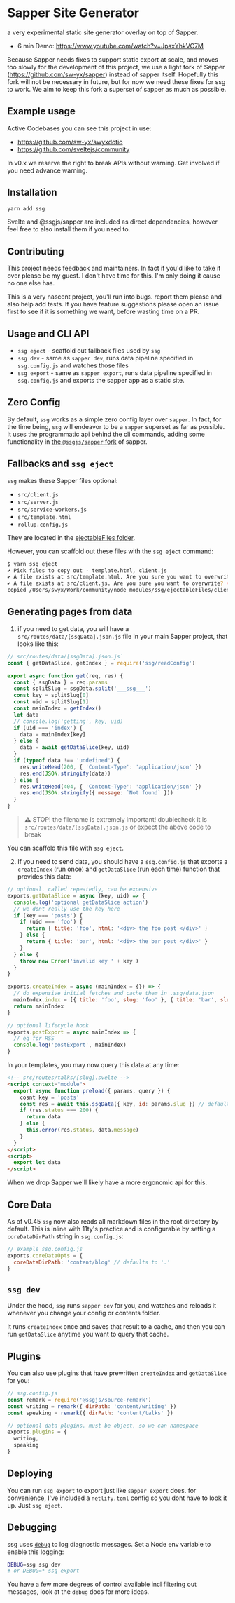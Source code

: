 # Sapper Site Generator

a very experimental static site generator overlay on top of Sapper.

- 6 min Demo: https://www.youtube.com/watch?v=JpsxYhkVC7M

Because Sapper needs fixes to support static export at scale, and moves too slowly for the development of this project, we use a light fork of Sapper (https://github.com/sw-yx/sapper) instead of sapper itself. Hopefully this fork will not be necessary in future, but for now we need these fixes for ssg to work. We aim to keep this fork a superset of sapper as much as possible.

## Example usage

Active Codebases you can see this project in use:

- https://github.com/sw-yx/swyxdotio
- https://github.com/sveltejs/community

In v0.x we reserve the right to break APIs without warning. Get involved if you need advance warning.

## Installation

```bash
yarn add ssg
```

Svelte and @ssgjs/sapper are included as direct dependencies, however feel free to also install them if you need to.

## Contributing

This project needs feedback and maintainers. In fact if you'd like to take it over please be my guest. I don't have time for this. I'm only doing it cause no one else has.

This is a very nascent project, you'll run into bugs. report them please and also help add tests. If you have feature suggestions please open an issue first to see if it is something we want, before wasting time on a PR.

## Usage and CLI API

- `ssg eject` - scaffold out fallback files used by `ssg`
- `ssg dev` - same as `sapper dev`, runs data pipeline specified in `ssg.config.js` and watches those files
- `ssg export` - same as `sapper export`, runs data pipeline specified in `ssg.config.js` and exports the sapper app as a static site.

## Zero Config

By default, `ssg` works as a simple zero config layer over `sapper`. In fact, for the time being, `ssg` will endeavor to be a `sapper` superset as far as possible. It uses the programmatic api behind the cli commands, adding some functionality in [the `@ssgjs/sapper` fork](https://www.npmjs.com/package/@ssgjs/sapper) of sapper.

## Fallbacks and `ssg eject`

`ssg` makes these Sapper files optional:

- `src/client.js`
- `src/server.js`
- `src/service-workers.js`
- `src/template.html`
- `rollup.config.js`

They are located in the [ejectableFiles folder](./ejectableFiles).

However, you can scaffold out these files with the `ssg eject` command:

```bash
$ yarn ssg eject
✔ Pick files to copy out · template.html, client.js
✔ A file exists at src/template.html. Are you sure you want to overwrite? (y/N) · false
✔ A file exists at src/client.js. Are you sure you want to overwrite? (y/N) · true
copied /Users/swyx/Work/community/node_modules/ssg/ejectableFiles/client.js to src/client.js
```

## Generating pages from data

1. if you need to get data, you will have a `src/routes/data/[ssgData].json.js` file in your main Sapper project, that looks like this:

```js
// src/routes/data/[ssgData].json.js`
const { getDataSlice, getIndex } = require('ssg/readConfig')

export async function get(req, res) {
  const { ssgData } = req.params
  const splitSlug = ssgData.split('___ssg___')
  const key = splitSlug[0]
  const uid = splitSlug[1]
  const mainIndex = getIndex()
  let data
  // console.log('getting', key, uid)
  if (uid === 'index') {
    data = mainIndex[key]
  } else {
    data = await getDataSlice(key, uid)
  }
  if (typeof data !== 'undefined') {
    res.writeHead(200, { 'Content-Type': 'application/json' })
    res.end(JSON.stringify(data))
  } else {
    res.writeHead(404, { 'Content-Type': 'application/json' })
    res.end(JSON.stringify({ message: `Not found` }))
  }
}
```


> ⚠️ STOP! the filename is extremely important! doublecheck it is `src/routes/data/[ssgData].json.js` or expect the above code to break

You can scaffold this file with `ssg eject`.

2. If you need to send data, you should have a `ssg.config.js` that exports a `createIndex` (run once) and `getDataSlice` (run each time) function that provides this data:

```js
// optional. called repeatedly, can be expensive
exports.getDataSlice = async (key, uid) => {
  console.log('optional getDataSlice action')
  // we dont really use the key here
  if (key === 'posts') {
    if (uid === 'foo') {
      return { title: 'foo', html: '<div> the foo post </div>' }
    } else {
      return { title: 'bar', html: '<div> the bar post </div>' }
    }
  } else {
    throw new Error('invalid key ' + key )
  }
}

exports.createIndex = async (mainIndex = {}) => {
  // do expensive initial fetches and cache them in .ssg/data.json
  mainIndex.index = [{ title: 'foo', slug: 'foo' }, { title: 'bar', slug: 'bar' }]
  return mainIndex
}

// optional lifecycle hook
exports.postExport = async mainIndex => {
  // eg for RSS
  console.log('postExport', mainIndex)
}
```


In your templates, you may now query this data at any time:

```html
<!-- src/routes/talks/[slug].svelte -->
<script context="module">
  export async function preload({ params, query }) {
    cosnt key = 'posts'
    const res = await this.ssgData({ key, id: params.slug }) // defaults to key: 'ssgCoreData' and id: 'index'
    if (res.status === 200) {
      return data
    } else {
      this.error(res.status, data.message)
    }
  }
</script>
<script>
  export let data
</script>
```

When we drop Sapper we'll likely have a more ergonomic api for this.

## Core Data

As of v0.45 `ssg` now also reads all markdown files in the root directory by default. This is inline with 11ty's practice and is configurable by setting a `coreDataDirPath` string in `ssg.config.js`:

```js
// example ssg.config.js
exports.coreDataOpts = {
  coreDataDirPath: 'content/blog' // defaults to '.'
}
```

## `ssg dev`

Under the hood, `ssg` runs `sapper dev` for you, and watches and reloads it whenever you change your config or contents folder.

It runs `createIndex` once and saves that result to a cache, and then you can run `getDataSlice` anytime you want to query that cache.

## Plugins

You can also use plugins that have prewritten `createIndex` and `getDataSlice` for you:

```js
// ssg.config.js
const remark = require('@ssgjs/source-remark')
const writing = remark({ dirPath: 'content/writing' })
const speaking = remark({ dirPath: 'content/talks' })

// optional data plugins. must be object, so we can namespace
exports.plugins = {
  writing,
  speaking
}
```

## Deploying

You can run `ssg export` to export just like `sapper export` does. for convenience, I've included a `netlify.toml` config so you dont have to look it up. Just `ssg eject`.


## Debugging

ssg uses [`debug`](https://www.npmjs.com/package/debug) to log diagnostic messages. Set a Node env variable to enable this logging:

```bash
DEBUG=ssg ssg dev
# or DEBUG=* ssg export
```

You have a few more degrees of control available incl filtering out messages, look at the `debug` docs for more ideas.
